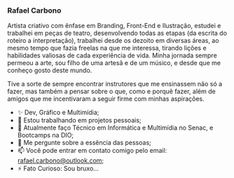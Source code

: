 ### Rafael Carbono

Artista criativo com ênfase em Branding, Front-End e Ilustração, estudei e trabalhei em peças de teatro, desenvolvendo todas as etapas (da escrita do roteiro a interpretação), trabalhei desde os dezoito em diversas áreas, ao mesmo tempo que fazia freelas na que me interessa, tirando lições e habilidades valiosas de cada experiência de vida. Minha jornada sempre permeou a arte, sou filho de uma artesã e de um músico, e desde que me conheço gosto deste mundo.

Tive a sorte de sempre encontrar instrutores que me ensinassem não só a fazer, mas também a pensar sobre o que, como e porquê fazer, além de amigos que me incentivaram a seguir firme com minhas aspirações.

- ✨ Dev, Gráfico e Multimídia;
- 🔭 Estou trabalhando em projetos pessoais;
- 🌱 Atualmente faço Técnico em Informática e Multimídia no Senac, e Bootcamps na DIO;
- 💬 Me pergunte sobre a essência das pessoas;
- 📫 Você pode entrar em contato comigo pelo email: rafael.carbono@outlook.com;
- ⚡ Fato Curioso: Sou bruxo...

